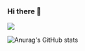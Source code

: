 ### Hi there 👋

<!--
**NyanPunch/NyanPunch** is a ✨ _special_ ✨ repository because its `README.md` (this file) appears on your GitHub profile.

Here are some ideas to get you started:

- 🔭 I’m currently working on ...
- 🌱 I’m currently learning ...
- 👯 I’m looking to collaborate on ...
- 🤔 I’m looking for help with ...
- 💬 Ask me about ...
- 📫 How to reach me: ...
- 😄 Pronouns: ...
- ⚡ Fun fact: ...
-->
<a href="https://github.com/NyanPunch" target="_blank"><img src="https://img.shields.io/badge/slack-4A154B?style=social&logo=appveyor&logoColor=4A154B"/></a>


![Anurag's GitHub stats](https://github-readme-stats.vercel.app/api?username=NyanPunch&show_icons=true&theme=default)
